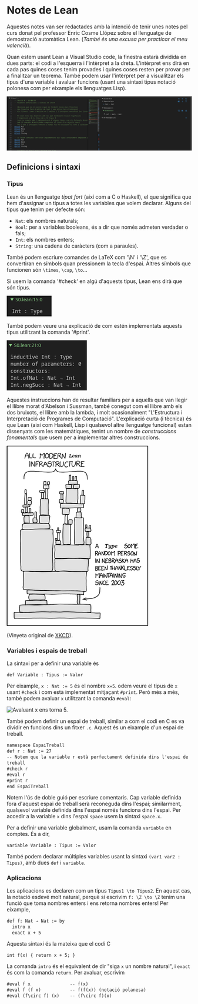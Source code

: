 # Notes de Lean

Aquestes notes van ser redactades amb la intenció de tenir unes notes pel curs donat pel professor Enric Cosme Llópez sobre el llenguatge de demostració automàtica Lean.
(_També és una excusa per practicar el meu valencià_).

Quan estem usant Lean a Visual Studio code, la finestra estarà dividida en dues parts: el codi a l'esquerra i l'intèrpret a la dreta.
L'intèrpret ens dirà en cada pas quines coses tenim provades i quines coses resten per provar per a finalitzar un teorema.
També podem usar l'intèrpret per a visualitzar els tipus d'una variable i avaluar funcions (usant una sintaxi tipus notació polonesa com per eixample els llenguatges Lisp).

![Finestra de VSCode amb codi de Lean obert.](lean_window.png)

## Definicions i sintaxi

### Tipus
Lean és un llenguatge _tipat fort_ (així com a C o Haskell), el que significa que hem d'assignar un tipus a totes les variables que volem declarar.
Alguns del tipus que tenim per defecte són:
* `Nat`: els nombres naturals;
* `Bool`: per a variables booleans, és a dir que només admeten verdader o fals;
* `Int`: els nombres enters;
* `String`: una cadena de caràcters (com a paraules).
    
També podem escriure comandes de LaTeX com '\N' i '\Z', que es convertiran en símbols quan pressionem la tecla d'espai.
Altres símbols que funcionen són `\times`, `\cap`, `\to`...

Si usem la comanda '#check' en algú d'aquests tipus, Lean ens dirà que són tipus.

![Resultat de posar el cursor a la línia `#check Int`.](check_int.png)

També podem veure una explicació de com estén implementats aquests tipus utilitzant la comanda '#print'.

![Resultat de posar el cursor a la línia `#print Int`.](print_int.png)

Aquestes instruccions han de resultar familiars per a aquells que van llegir el llibre morat d'Abelson i Sussman, també conegut com el llibre amb els dos bruixots, el llibre amb la lambda, i molt ocasionalment "L'Estructura i Interpretació de Programes de Computació".
L'explicació curta (i tècnica) és que Lean (així com Haskell, Lisp i qualsevol altre llenguatge funcional) estan dissenyats com les matemàtiques, tenint un nombre de _construccions fonamentals_ que usem per a implementar altres construccions.

![Vinyeta sobre com tota la infraestructura moderna de Lean està suportada per un tipus que alguna persona a Nebraska ha estat mantenint sense agraïments des del 2003.](XKCD_lean.png)

(Vinyeta original de [XKCD](https://xkcd.com/)).

### Variables i espais de treball
La sintaxi per a definir una variable és

```
def Variable : Tipus := Valor
``````

Per eixample, `x : Nat := 5` és el nombre `x=5`. 
odem veure el tipus de `x` usant `#check` i com està implementat mitjaçant `#print`.
Però més a més, també podem avaluar `x` utilitzant la comanda `#eval`:

![Avaluant x ens torna 5.](eval_x.png)

També podem definir un espai de treball, similar a com el codi en C es va dividir en funcions dins un fitxer `.c`.
Aquest és un eixample d'un espai de treball.

```
namespace EspaiTreball
def r : Nat := 27
-- Notem que la variable r està perfectament definida dins l'espai de treball
#check r
#eval r 
#print r
end EspaiTreball
```

Notem l'ús de doble guió per escriure comentaris.
Cap variable definida fora d'aquest espai de treball serà reconeguda dins l'espai; similarment, qualsevol variable definida dins l'espai només funciona dins l'espai.
Per accedir a la variable `x` dins l'espai `space` usem la sintaxi `space.x`.

Per a definir una variable globalment, usam la comanda `variable` en comptes.
És a dir,

```
variable Variable : Tipus := Valor
```

També podem declarar múltiples variables usant la sintaxi `(var1 var2 : Tipus)`, amb dues `def` i `variable`.

### Aplicacions
Les aplicacions es declaren com un tipus `Tipus1 \to Tipus2`.
En aquest cas, la notació esdevé molt natural, perquè si escrivim `f: \Z \to \Z` tenim una funció que toma nombres enters i ens retorna nombres enters!
Per eixample,
```
def f: Nat → Nat := by 
  intro x
  exact x + 5
```
Aquesta sintaxi és la mateixa que el codi C
```
int f(x) { return x + 5; }
```
La comanda `intro` és el equivalent de dir "siga `x` un nombre natural", i `exact` és com la comanda `return`.
Per avaluar, escrivim
```
#eval f x               -- f(x)
#eval f (f x)           -- f(f(x)) (notació polanesa)
#eval (f\circ f) (x)    -- (f\circ f)(x)
```